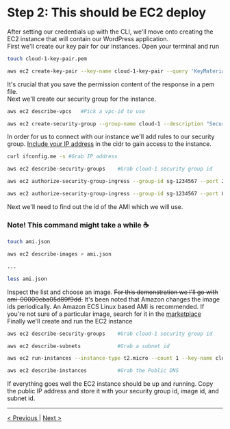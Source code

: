 <h1>Step 2: This should be EC2 deploy</h1>

<p>
After setting our credentials up with the CLI, we'll move onto creating the EC2 instance that will contain our WordPress application.
<br />
First we'll create our key pair for our instances. Open your terminal and run
</p>

```bash
touch cloud-1-key-pair.pem

aws ec2 create-key-pair --key-name cloud-1-key-pair --query 'KeyMaterial' --output text > cloud-1-key-pair.pem

```

<p>
It's crucial that you save the permission content of the response in a pem file.
<br />
Next we'll create our security group for the instance.
</p>

```bash
aws ec2 describe-vpcs	#Pick a vpc-id to use

aws ec2 create-security-group --group-name cloud-1 --description "Security group for Wordpress instance" --vpc-id vpc-d079c6bb
```

<p>
In order for us to connect with our instance we'll add rules to our security group. <a href="http://checkip.amazonaws.com/">Include your IP address</a> in the cidr to gain access to the instance.
</p>

```bash
curl ifconfig.me -s #Grab IP address

aws ec2 describe-security-groups	#Grab cloud-1 security group id

aws ec2 authorize-security-group-ingress --group-id sg-1234567 --port 22 --protocol tcp --cidr 197.90.166.46/32 #SSH

aws ec2 authorize-security-group-ingress --group-id sg-1234567 --port 80 --protocol tcp --cidr 197.90.166.46/32 #HTTP
```
<p>
Next we'll need to find out the id of the AMI which we will use.
<br />
<h3>Note! This command might take a while ☕</h3>
</p>

```bash
touch ami.json

aws ec2 describe-images > ami.json

...

less ami.json
```
<p>
Inspect the list and choose an image. <strike>For this demonstration we I'll go with ami-00000eba05d89f9dd.</strike> It's been noted that Amazon changes the image ids periodically. An Amazon ECS Linux based AMI is recommended. If you're not sure of a particular image, search for it in the <a href="https://aws.amazon.com/marketplace/search/results?page=1&filters=fulfillment_options&fulfillment_options=Ami&ref_=header_nav_dm_ami">marketplace</a>
<br />
Finally we'll create and run the EC2 instance
</p>

```bash
aws ec2 describe-security-groups	#Grab cloud-1 security group id

aws ec2 describe-subnets			#Grab a subnet id

aws ec2 run-instances --instance-type t2.micro --count 1 --key-name cloud-1-key-pair --image-id ami-00000ebaEXAMPLE --security-group-ids sg-1234567EXAMPLE --subnet-id subnet-2ff123EXAMPLE 

aws ec2 describe-instances			#Grab the Public DNS
```

<p>
If everything goes well the EC2 instance should be up and running. Copy the public IP address and store it with your security group id, image id, and subnet id.
</p>

<hr />
<a href="iam.md">
&lt; Previous
</a>
|
<a href="rds.md" align="right">
Next &gt;
</a>